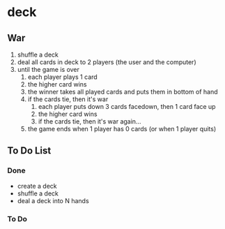 # deck

## War

1. shuffle a deck
1. deal all cards in deck to 2 players (the user and the computer)
1. until the game is over
   1. each player plays 1 card
   1. the higher card wins
   1. the winner takes all played cards and puts them in bottom of hand
   1. if the cards tie, then it's war
      1. each player puts down 3 cards facedown, then 1 card face up
      1. the higher card wins
      1. if the cards tie, then it's war again...
   1. the game ends when 1 player has 0 cards (or when 1 player quits)

## To Do List

### Done

- create a deck
- shuffle a deck
- deal a deck into N hands

### To Do

